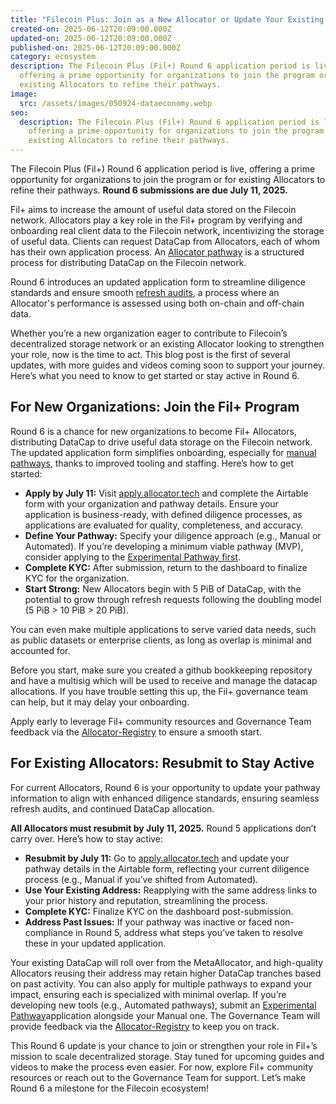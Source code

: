 ```yaml
---
title: "Filecoin Plus: Join as a New Allocator or Update Your Existing Pathway"
created-on: 2025-06-12T20:09:00.000Z
updated-on: 2025-06-12T20:09:00.000Z
published-on: 2025-06-12T20:09:00.000Z
category: ecosystem
description: The Filecoin Plus (Fil+) Round 6 application period is live,
  offering a prime opportunity for organizations to join the program or for
  existing Allocators to refine their pathways.
image:
  src: /assets/images/050924-dataeconomy.webp
seo:
  description: The Filecoin Plus (Fil+) Round 6 application period is live,
    offering a prime opportunity for organizations to join the program or for
    existing Allocators to refine their pathways.
---
```


The Filecoin Plus (Fil+) Round 6 application period is live, offering a prime opportunity for organizations to join the program or for existing Allocators to refine their pathways. **Round 6 submissions are due July 11, 2025.**

Fil+ aims to increase the amount of useful data stored on the Filecoin network. Allocators play a key role in the Fil+ program by verifying and onboarding real client data to the Filecoin network, incentivizing the storage of useful data. Clients can request DataCap from Allocators, each of whom has their own application process. An [Allocator pathway](https://blog.allocator.tech/2024/04/allocator-tech-blog.html) is a structured process for distributing DataCap on the Filecoin network.

Round 6 introduces an updated application form to streamline diligence standards and ensure smooth [refresh audits](https://github.com/filecoin-project/Allocator-Governance?tab=readme-ov-file#core-review-criteria-for-all-allocators), a process where an Allocator's performance is assessed using both on-chain and off-chain data.

Whether you’re a new organization eager to contribute to Filecoin’s decentralized storage network or an existing Allocator looking to strengthen your role, now is the time to act. This blog post is the first of several updates, with more guides and videos coming soon to support your journey. Here’s what you need to know to get started or stay active in Round 6.

## **For New Organizations: Join the Fil+ Program**

Round 6 is a chance for new organizations to become Fil+ Allocators, distributing DataCap to drive useful data storage on the Filecoin network. The updated application form simplifies onboarding, especially for [manual pathways](https://www.fidl.tech/news/manual-pathway-metaallocator), thanks to improved tooling and staffing. Here’s how to get started:

- **Apply by July 11:** Visit [apply.allocator.tech](https://apply.allocator.tech/) and complete the Airtable form with your organization and pathway details. Ensure your application is business-ready, with defined diligence processes, as applications are evaluated for quality, completeness, and accuracy.
- **Define Your Pathway:** Specify your diligence approach (e.g., Manual or Automated). If you’re developing a minimum viable pathway (MVP), consider applying to the [Experimental Pathway first](https://www.fidl.tech/apply-for-datacap_1).
- **Complete KYC:** After submission, return to the dashboard to finalize KYC for the organization.
- **Start Strong:** New Allocators begin with 5 PiB of DataCap, with the potential to grow through refresh requests following the doubling model (5 PiB > 10 PiB > 20 PiB).

You can even make multiple applications to serve varied data needs, such as public datasets or enterprise clients, as long as overlap is minimal and accounted for.

Before you start, make sure you created a github bookkeeping repository and have a multisig which will be used to receive and manage the datacap allocations. If you have trouble setting this up, the Fil+ governance team can help, but it may delay your onboarding.

Apply early to leverage Fil+ community resources and Governance Team feedback via the [Allocator-Registry](https://apply.allocator.tech/dashboard) to ensure a smooth start.

## **For Existing Allocators: Resubmit to Stay Active**

For current Allocators, Round 6 is your opportunity to update your pathway information to align with enhanced diligence standards, ensuring seamless refresh audits, and continued DataCap allocation.

**All Allocators must resubmit by July 11, 2025.** Round 5 applications don’t carry over. Here’s how to stay active:

- **Resubmit by July 11:** Go to [apply.allocator.tech](https://apply.allocator.tech/) and update your pathway details in the Airtable form, reflecting your current diligence process (e.g., Manual if you’ve shifted from Automated).
- **Use Your Existing Address:** Reapplying with the same address links to your prior history and reputation, streamlining the process.
- **Complete KYC:** Finalize KYC on the dashboard post-submission.
- **Address Past Issues:** If your pathway was inactive or faced non-compliance in Round 5, address what steps you’ve taken to resolve these in your updated application.

Your existing DataCap will roll over from the MetaAllocator, and high-quality Allocators reusing their address may retain higher DataCap tranches based on past activity. You can also apply for multiple pathways to expand your impact, ensuring each is specialized with minimal overlap. If you’re developing new tools (e.g., Automated pathways), submit an [Experimental Pathway](/blog/making-space-for-experimentation-the-experimental-pathway-metaallocator)application alongside your Manual one. The Governance Team will provide feedback via the [Allocator-Registry](https://apply.allocator.tech/dashboard) to keep you on track.

This Round 6 update is your chance to join or strengthen your role in Fil+’s mission to scale decentralized storage. Stay tuned for upcoming guides and videos to make the process even easier. For now, explore Fil+ community resources or reach out to the Governance Team for support. Let’s make Round 6 a milestone for the Filecoin ecosystem!
